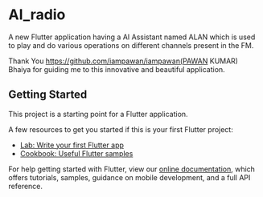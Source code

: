 # AI_radio

A new Flutter application having a AI Assistant named ALAN which is used to play and do various operations on different channels present in the FM.

Thank You https://github.com/iampawan/iampawan(PAWAN KUMAR) Bhaiya for guiding me to this innovative and beautiful application.

## Getting Started

This project is a starting point for a Flutter application.

A few resources to get you started if this is your first Flutter project:

- [Lab: Write your first Flutter app](https://flutter.dev/docs/get-started/codelab)
- [Cookbook: Useful Flutter samples](https://flutter.dev/docs/cookbook)

For help getting started with Flutter, view our
[online documentation](https://flutter.dev/docs), which offers tutorials,
samples, guidance on mobile development, and a full API reference.

